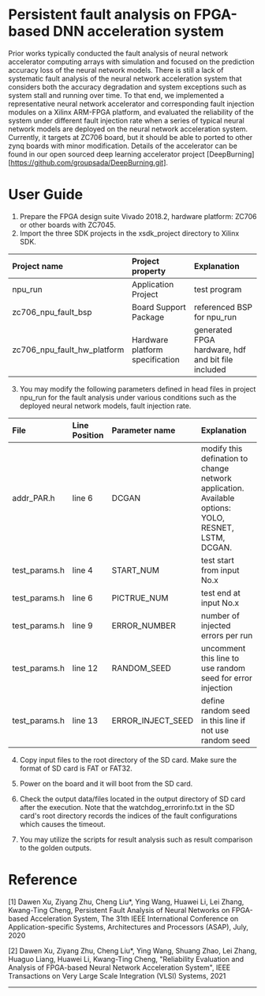 Persistent fault analysis on FPGA-based DNN acceleration system
========================
Prior works typically conducted the fault analysis of neural network accelerator computing arrays with simulation and focused on the prediction accuracy loss of the neural network models. There is still a lack of systematic fault analysis of the neural network acceleration system that considers both the accuracy degradation and system exceptions such as system stall and running over time. To that end, we implemented a representative neural network accelerator and corresponding fault injection modules on a Xilinx ARM-FPGA platform, and evaluated the reliability of the system under different fault injection rate when a series of typical neural network models are deployed on the neural network acceleration system. Currently, it targets at ZC706 board, but it should be able to ported to other zynq boards with minor modification. Details of the accelerator can be found in our open sourced deep learning accelerator project [DeepBurning][https://github.com/groupsada/DeepBurning.git].

# User Guide

1. Prepare the FPGA design suite Vivado 2018.2, hardware platform: ZC706 or other boards with ZC7045.
2. Import the three SDK projects in the xsdk_project directory to Xilinx SDK.

| Project name | Project property | Explanation |
|:-- |:-- |:-- |
| npu_run | Application Project | test program |
| zc706_npu_fault_bsp | Board Support Package | referenced BSP for npu_run |
| zc706_npu_fault_hw_platform | Hardware platform specification | generated FPGA hardware, hdf and bit file included |

3. You may modify the following parameters defined in head files in project npu_run for the fault analysis under various conditions such as the deployed neural network models, fault injection rate.

| File | Line Position | Parameter name | Explanation |
|:-- |:-- |:-- |:-- |
| addr_PAR.h | line 6 | DCGAN | modify this defination to change network application. Available options: YOLO, RESNET, LSTM, DCGAN. |
| test_params.h | line 4 | START_NUM | test start from input No.x |
| test_params.h | line 6 | PICTRUE_NUM | test end at input No.x |
| test_params.h | line 9 | ERROR_NUMBER | number of injected errors per run |
| test_params.h | line 12 | RANDOM_SEED | uncomment this line to use random seed for error injection |
| test_params.h | line 13 | ERROR_INJECT_SEED | define random seed in this line if not use random seed |

4. Copy input files to the root directory of the SD card. Make sure the format of SD card is FAT or FAT32.

5. Power on the board and it will boot from the SD card.

6. Check the output data/files located in the output directory of SD card after the execution. Note that the watchdog_errorinfo.txt in the SD card's root directory records the indices of the fault configurations which causes the timeout.

7. You may utilize the scripts for result analysis such as result comparison to the golden outputs.

# Reference
[1] Dawen Xu, Ziyang Zhu, Cheng Liu*, Ying Wang, Huawei Li, Lei Zhang, Kwang-Ting Cheng, Persistent Fault Analysis of Neural Networks on FPGA-based Acceleration System, The 31th IEEE International Conference on Application-specific Systems, Architectures and Processors (ASAP), July, 2020

[2] Dawen Xu, Ziyang Zhu, Cheng Liu*, Ying Wang, Shuang Zhao, Lei Zhang, Huaguo Liang, Huawei Li, Kwang-Ting Cheng, "Reliability Evaluation and Analysis of FPGA-based Neural Network Acceleration System", IEEE Transactions on Very Large Scale Integration (VLSI) Systems, 2021

----------------------------------------
